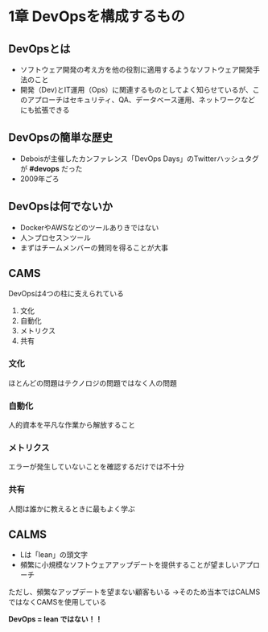 # 1章 DevOpsを構成するもの
## DevOpsとは
- ソフトウェア開発の考え方を他の役割に適用するようなソフトウェア開発手法のこと
- 開発（Dev)とIT運用（Ops）に関連するものとしてよく知らせているが、このアプローチはセキュリティ、QA、データベース運用、ネットワークなどにも拡張できる

## DevOpsの簡単な歴史
- Deboisが主催したカンファレンス「DevOps Days」のTwitterハッシュタグが **#devops** だった
- 2009年ごろ

## DevOpsは何でないか
- DockerやAWSなどのツールありきではない
- 人＞プロセス＞ツール
- まずはチームメンバーの賛同を得ることが大事

## CAMS
DevOpsは4つの柱に支えられている
1. 文化
2. 自動化
3. メトリクス
4. 共有

### 文化
ほとんどの問題はテクノロジの問題ではなく人の問題
### 自動化
人的資本を平凡な作業から解放すること
### メトリクス
エラーが発生していないことを確認するだけでは不十分
### 共有
人間は誰かに教えるときに最もよく学ぶ

## CALMS
- Lは「lean」の頭文字
- 頻繁に小規模なソフトウェアアップデートを提供することが望ましいアプローチ

ただし、頻繁なアップデートを望まない顧客もいる
→そのため当本ではCALMSではなくCAMSを使用している

 **DevOps = lean ではない！！**

 